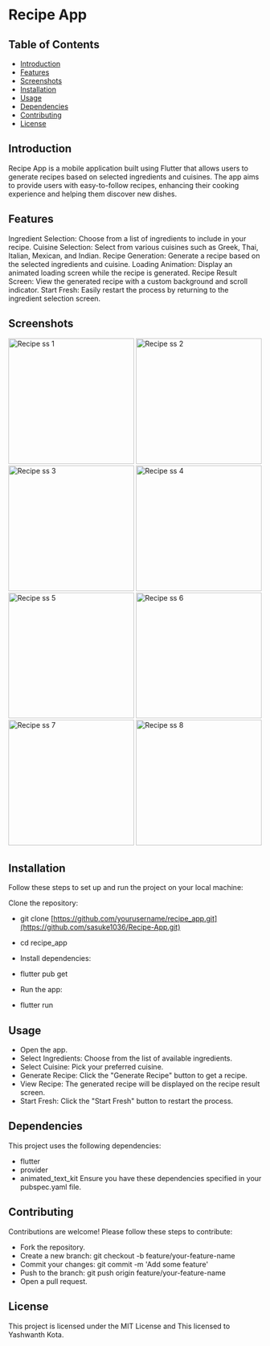 # Recipe App


## Table of Contents

* [Introduction](#introduction)
* [Features](#features)
* [Screenshots](#screenshots)
* [Installation](#installation)
* [Usage](#usage)
* [Dependencies](#dependencies)
* [Contributing](#contributing)
* [License](#license)
  
## Introduction
Recipe App is a mobile application built using Flutter that allows users to generate recipes based on selected ingredients and cuisines. The app aims to provide users with easy-to-follow recipes, enhancing their cooking experience and helping them discover new dishes.

## Features
Ingredient Selection: Choose from a list of ingredients to include in your recipe.
Cuisine Selection: Select from various cuisines such as Greek, Thai, Italian, Mexican, and Indian.
Recipe Generation: Generate a recipe based on the selected ingredients and cuisine.
Loading Animation: Display an animated loading screen while the recipe is generated.
Recipe Result Screen: View the generated recipe with a custom background and scroll indicator.
Start Fresh: Easily restart the process by returning to the ingredient selection screen.

## Screenshots

<div style="display: flex, justify-content: space-around:">
  <img src="https://github.com/sasuke1036/Recipe-App/assets/92037371/11db1020-4640-4a1f-af43-8a7c8f742269" width="250" alt="Recipe ss 1">
  <img src="https://github.com/sasuke1036/Recipe-App/assets/92037371/5a48b746-f35f-474b-a4d0-299171b9c894" width="250" alt="Recipe ss 2">
   <img src="https://github.com/sasuke1036/Recipe-App/assets/92037371/211e9690-c4cf-447a-977c-cfa9673374ac" width="250" alt="Recipe ss 3">
   <img src="https://github.com/sasuke1036/Recipe-App/assets/92037371/871be62e-f1cf-43c8-ae43-a0c4ba0755a6" width="250" alt="Recipe ss 4">
    <img src="https://github.com/sasuke1036/Recipe-App/assets/92037371/0669918d-d98d-4215-b4e2-e88c7d51ce9a" width="250" alt="Recipe ss 5">
    <img src="https://github.com/sasuke1036/Recipe-App/assets/92037371/10b76986-4ec7-48c7-9183-7edaa067a5d6" width="250" alt="Recipe ss 6">
    <img src="https://github.com/sasuke1036/Recipe-App/assets/92037371/3d9c5529-251c-43e9-aa0e-5199cdb8a87d" width="250" alt="Recipe ss 7">
    <img src="https://github.com/sasuke1036/Recipe-App/assets/92037371/86c0b7b4-01ec-4a20-82fb-d901fccbd6e5" width="250" alt="Recipe ss 8">
</div>

## Installation
Follow these steps to set up and run the project on your local machine:

Clone the repository:

* git clone [https://github.com/yourusername/recipe_app.git](https://github.com/sasuke1036/Recipe-App.git)
* cd recipe_app

* Install dependencies:
* flutter pub get

* Run the app:
* flutter run
  
## Usage
* Open the app.
* Select Ingredients: Choose from the list of available ingredients.
* Select Cuisine: Pick your preferred cuisine.
* Generate Recipe: Click the "Generate Recipe" button to get a recipe.
* View Recipe: The generated recipe will be displayed on the recipe result screen.
* Start Fresh: Click the "Start Fresh" button to restart the process.

## Dependencies
This project uses the following dependencies:

* flutter
* provider
* animated_text_kit
Ensure you have these dependencies specified in your pubspec.yaml file.

## Contributing
Contributions are welcome! Please follow these steps to contribute:

* Fork the repository.
* Create a new branch: git checkout -b feature/your-feature-name
* Commit your changes: git commit -m 'Add some feature'
* Push to the branch: git push origin feature/your-feature-name
* Open a pull request.

## License
This project is licensed under the MIT License and This licensed to Yashwanth Kota.
